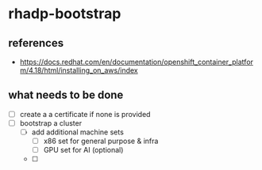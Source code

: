 # rhadp-bootstrap

## references
- https://docs.redhat.com/en/documentation/openshift_container_platform/4.18/html/installing_on_aws/index

## what needs to be done

- [ ] create a a certificate if none is provided
- [ ] bootstrap a cluster
    - [ ] add additional machine sets
        - [ ] x86 set for general purpose & infra
        - [ ] GPU set for AI (optional)
    - [ ] 